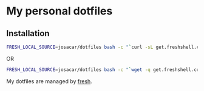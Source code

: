 My personal dotfiles
====================

## Installation

``` sh
FRESH_LOCAL_SOURCE=josacar/dotfiles bash -c "`curl -sL get.freshshell.com`"
```

OR

```sh
FRESH_LOCAL_SOURCE=josacar/dotfiles bash -c "`wget -q get.freshshell.com -O -`"
```

My dotfiles are managed by [fresh].

[fresh]: http://freshshell.com
